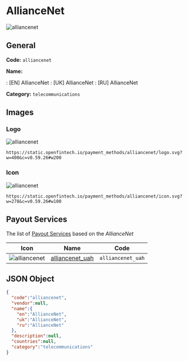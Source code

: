 
# AllianceNet 
![alliancenet](https://static.openfintech.io/payment_methods/alliancenet/logo.svg?w=400&c=v0.59.26#w200)  

## General 
**Code:** `alliancenet` 
 
**Name:** 
 
:	[EN] AllianceNet 
:	[UK] AllianceNet 
:	[RU] AllianceNet 
 
**Category:** `telecommunications` 
 

## Images 

### Logo 
![alliancenet](https://static.openfintech.io/payment_methods/alliancenet/logo.svg?w=400&c=v0.59.26#w200)  

```
https://static.openfintech.io/payment_methods/alliancenet/logo.svg?w=400&c=v0.59.26#w200
```  

### Icon 
![alliancenet](https://static.openfintech.io/payment_methods/alliancenet/icon.svg?w=278&c=v0.59.26#w100)  

```
https://static.openfintech.io/payment_methods/alliancenet/icon.svg?w=278&c=v0.59.26#w100
```  

## Payout Services 
 
The list of [Payout Services](/payout-services/) based on the _AllianceNet_ 

|Icon|Name|Code| 
|:---:|:---:|:---:| 
|![alliancenet](https://static.openfintech.io/payout_methods/alliancenet/icon.svg?w=278&c=v0.59.26#w40) |[alliancenet_uah](/payout-services/alliancenet_uah/)|`alliancenet_uah`| 
 

## JSON Object 

```json
{
  "code":"alliancenet",
  "vendor":null,
  "name":{
    "en":"AllianceNet",
    "uk":"AllianceNet",
    "ru":"AllianceNet"
  },
  "description":null,
  "countries":null,
  "category":"telecommunications"
}
```  

